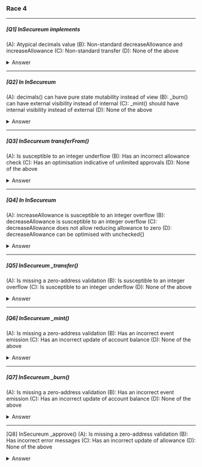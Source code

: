 ### Race 4

---

##### [Q1] InSecureum implements
(A): Atypical decimals value
(B): Non-standard decreaseAllowance and increaseAllowance
(C): Non-standard transfer
(D): None of the above
<details>
<summary>Answer</summary>
</details>

---

##### [Q2] In InSecureum
(A): decimals() can have pure state mutability instead of view
(B): _burn() can have external visibility instead of internal
(C): _mint() should have internal visibility instead of external
(D): None of the above
<details>
<summary>Answer</summary>
</details>

---

##### [Q3] InSecureum transferFrom()
(A): Is susceptible to an integer underflow
(B): Has an incorrect allowance check
(C): Has an optimisation indicative of unlimited approvals
(D): None of the above
<details>
<summary>Answer</summary>
</details>

---

##### [Q4] In InSecureum
(A): increaseAllowance is susceptible to an integer overflow
(B): decreaseAllowance is susceptible to an integer overflow
(C): decreaseAllowance does not allow reducing allowance to zero
(D): decreaseAllowance can be optimised with unchecked{}
<details>
<summary>Answer</summary>
</details>

---

##### [Q5] InSecureum _transfer()
(A): Is missing a zero-address validation
(B): Is susceptible to an integer overflow
(C): Is susceptible to an integer underflow
(D): None of the above
<details>
<summary>Answer</summary>
</details>

---

##### [Q6] InSecureum _mint()
(A): Is missing a zero-address validation
(B): Has an incorrect event emission
(C): Has an incorrect update of account balance
(D): None of the above
<details>
<summary>Answer</summary>
</details>

---

##### [Q7] InSecureum _burn()
(A): Is missing a zero-address validation
(B): Has an incorrect event emission
(C): Has an incorrect update of account balance
(D): None of the above
<details>
<summary>Answer</summary>
</details>


---

[Q8] InSecureum _approve()
(A): Is missing a zero-address validation
(B): Has incorrect error messages
(C): Has an incorrect update of allowance
(D): None of the above
<details>
<summary>Answer</summary>
</details>
